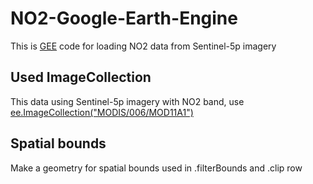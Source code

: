 # NO2-Google-Earth-Engine
This is [GEE](https://earthengine.google.com/) code for loading NO2 data from Sentinel-5p imagery

## Used ImageCollection
This data using Sentinel-5p imagery with NO2 band, use [ee.ImageCollection("MODIS/006/MOD11A1")](https://developers.google.com/earth-engine/datasets/catalog/MODIS_061_MOD11A1) 

## Spatial bounds
Make a geometry for spatial bounds used in .filterBounds and .clip row
